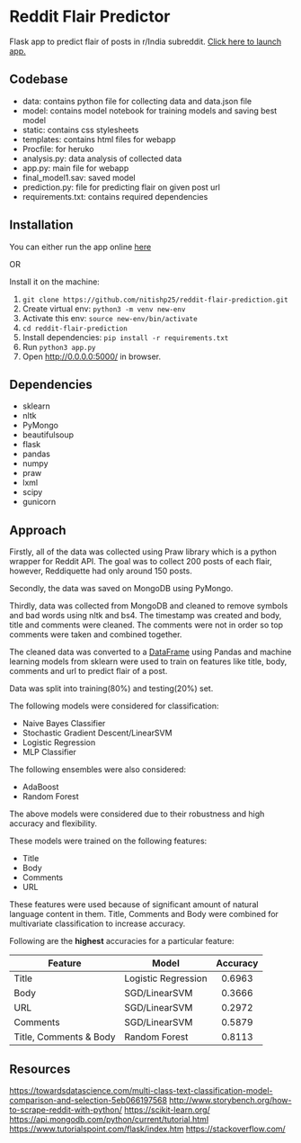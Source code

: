 # Reddit Flair Predictor

Flask app to predict flair of posts in r/India subreddit. [Click here to launch app.](https://reddit-flair-prediction-pro.herokuapp.com/)

## Codebase

- data: contains python file for collecting data and data.json file
- model: contains model notebook for training models and saving best model
- static: contains css stylesheets
- templates: contains html files for webapp
- Procfile: for heruko
- analysis.py: data analysis of collected data
- app.py: main file for webapp
- final_model1.sav: saved model
- prediction.py: file for predicting flair on given post url
- requirements.txt: contains required dependencies

## Installation

You can either run the app online [here](https://reddit-flair-prediction-pro.herokuapp.com/)

OR

Install it on the machine:
1. `git clone https://github.com/nitishp25/reddit-flair-prediction.git`
2. Create virtual env: `python3 -m venv new-env`
3. Activate this env: `source new-env/bin/activate`
4. `cd reddit-flair-prediction`
5. Install dependencies: `pip install -r requirements.txt`
6. Run `python3 app.py`
7. Open http://0.0.0.0:5000/ in browser.

## Dependencies
- sklearn
- nltk
- PyMongo
- beautifulsoup
- flask
- pandas
- numpy
- praw
- lxml
- scipy
- gunicorn

## Approach

Firstly, all of the data was collected using Praw library which is a python wrapper for Reddit API. The goal was to collect 200 posts of each flair, however, Reddiquette had only around 150 posts.

Secondly, the data was saved on MongoDB using PyMongo.

Thirdly, data was collected from MongoDB and cleaned to remove symbols and bad words using nltk and bs4. The timestamp was created and body, title and comments were cleaned. The comments were not in order so top comments were taken and combined together.

The cleaned data was converted to a [DataFrame](https://pandas.pydata.org/pandas-docs/stable/reference/api/pandas.DataFrame.html) using Pandas and machine learning models from sklearn were used to train on features like title, body, comments and url to predict flair of a post.

Data was split into training(80%) and testing(20%) set.

The following models were considered for classification:
- Naive Bayes Classifier
- Stochastic Gradient Descent/LinearSVM
- Logistic Regression
- MLP Classifier

The following ensembles were also considered:
- AdaBoost
- Random Forest

The above models were considered due to their robustness and high accuracy and flexibility.

These models were trained on the following features:
- Title
- Body
- Comments
- URL

These features were used because of significant amount of natural language content in them.
Title, Comments and Body were combined for multivariate classification to increase accuracy.

Following are the **highest** accuracies for a particular feature:

| Feature                | Model                | Accuracy    |
| ---------------------- | -------------------- |:-----------:|
| Title                  | Logistic Regression  | 0.6963      |
| Body                   | SGD/LinearSVM        | 0.3666      |
| URL                    | SGD/LinearSVM        | 0.2972      |
| Comments               | SGD/LinearSVM        | 0.5879      |
| Title, Comments & Body | Random Forest        | 0.8113      |

## Resources

https://towardsdatascience.com/multi-class-text-classification-model-comparison-and-selection-5eb066197568
http://www.storybench.org/how-to-scrape-reddit-with-python/
https://scikit-learn.org/
https://api.mongodb.com/python/current/tutorial.html
https://www.tutorialspoint.com/flask/index.htm
https://stackoverflow.com/
